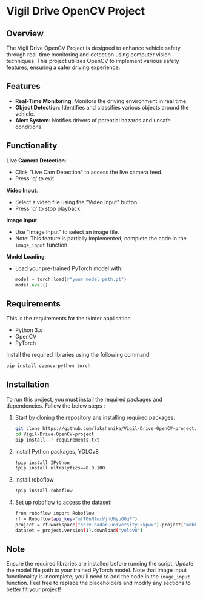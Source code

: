 # Vigil Drive OpenCV Project

## Overview
The Vigil Drive OpenCV Project is designed to enhance vehicle safety through real-time monitoring and detection using computer vision techniques. This project utilizes OpenCV to implement various safety features, ensuring a safer driving experience.

## Features
- **Real-Time Monitoring**: Monitors the driving environment in real time.
- **Object Detection**: Identifies and classifies various objects around the vehicle.
- **Alert System**: Notifies drivers of potential hazards and unsafe conditions.

## Functionality

**Live Camera Detection**:
- Click "Live Cam Detection" to access the live camera feed.
- Press 'q' to exit.

**Video Input**:
- Select a video file using the "Video Input" button.
- Press 'q' to stop playback.
  
**Image Input**: 
- Use "Image Input" to select an image file.
- Note: This feature is partially implemented; complete the code in the `image_input` function.

**Model Loading**: 
- Load your pre-trained PyTorch model with:
  
  ```python
  model = torch.load(r"your_model_path.pt")
  model.eval()
  ```

## Requirements
This is the requirements for the tkinter application
- Python 3.x
- OpenCV
- PyTorch

install the required libraries using the following command

```bash
pip install opencv-python torch
```


## Installation

To run this project, you must install the required packages and dependencies. Follow the below steps :

1. Start by cloning the repository ans installing required packages:
   
   ```bash
   git clone https://github.com/lakshanika/Vigil-Drive-OpenCV-project.git
   cd Vigil-Drive-OpenCV-project
   pip install -r requirements.txt
   ```

2. Install Python packages, YOLOv8
   ```bash
   !pip install IPython
   !pip install ultralytics==8.0.100
    ```

3. Install roboflow
   ```bash
   !pip install roboflow
   ```
   
4. Set up roboflow to access the dataset:
   ```bash
   from roboflow import Roboflow
   rf = Roboflow(api_key="mfT0nNfmxVjhUNyuOOqF")
   project = rf.workspace("shiv-nadar-university-kkpwx").project("mobile-seatbelt-drowsy")
   dataset = project.version(1).download("yolov8")
   ```
       

## Note

Ensure the required libraries are installed before running the script. Update the model file path to your trained PyTorch model. Note that image input functionality is incomplete; you'll need to add the code in the `image_input` function. Feel free to replace the placeholders and modify any sections to better fit your project!

